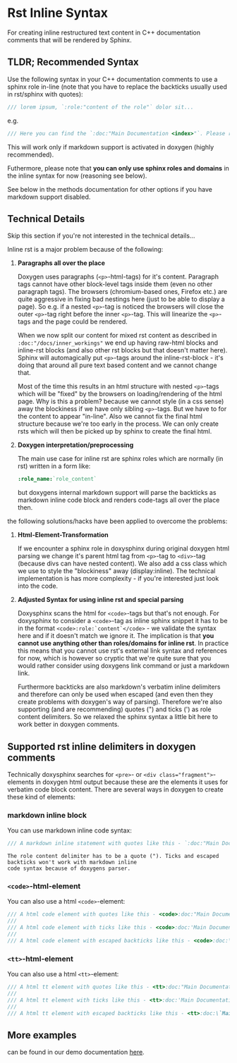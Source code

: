 # Rst Inline Syntax

For creating inline restructured text content in C++ documentation comments that will be rendered by Sphinx.

## TLDR; Recommended Syntax

Use the following syntax in your C++ documentation comments to use a sphinx role in-line (note that you have
to replace the backticks usually used in rst/sphinx with quotes):

```cpp
/// lorem ipsum, `:role:"content of the role"` dolor sit...
```

e.g.

```cpp
/// Here you can find the `:doc:"Main Documentation <index>"`. Please read it carefully.
```

This will work only if markdown support is activated in doxygen (highly recommended).

Futhermore, please note that **you can only use sphinx roles and domains** in the inline syntax for now
(reasoning see below).

See below in the methods documentation for other options if you have markdown support disabled.

## Technical Details

Skip this section if you're not interested in the technical details...

Inline rst is a major problem because of the following:

1. **Paragraphs all over the place**

   Doxygen uses paragraphs (`<p>`-html-tags) for it's content. Paragraph tags cannot have other block-level
   tags inside them (even no other paragraph tags). The browsers (chromium-based ones, Firefox etc.) are quite
   aggressive in fixing bad nestings here (just to be able to display a page). So e.g. if a nested `<p>`-tag
   is noticed the browsers will close the outer `<p>`-tag right before the inner `<p>`-tag. This will linearize
   the `<p>`-tags and the page could be rendered.

   When we now split our content for mixed rst content as described in `:doc:"/docs/inner_workings"` we end
   up having raw-html blocks and inline-rst blocks (and also other rst blocks but that doesn't matter here).
   Sphinx will automagically put `<p>`-tags around the inline-rst-block - it's doing that around all pure
   text based content and we cannot change that.

   Most of the time this results in an html structure with nested `<p>`-tags which will be "fixed" by the
   browsers on loading/rendering of the html page. Why is this a problem? because we cannot style
   (in a css sense) away the blockiness if we have only sibling `<p>`-tags. But we have to for the content
   to appear "in-line".
   Also we cannot fix the final html structure because we're too early in the process. We can only create rsts
   which will then be picked up by sphinx to create the final html.

2. **Doxygen interpretation/preprocessing**

   The main use case for inline rst are sphinx roles which are normally (in rst) written in a form like:

   ```rst
   :role_name:`role_content`
   ```

   but doxygens internal markdown support will parse the backticks as markdown inline code block and renders
   code-tags all over the place then.

the following solutions/hacks have been applied to overcome the problems:

1. **Html-Element-Transformation**

   If we encounter a sphinx role in doxysphinx during original doxygen html parsing we change it's
   parent html tag from `<p>`-tag to `<div>`-tag (because divs can have nested content). We also add a css
   class which we use to style the "blockiness" away (display:inline). The technical implementation is
   has more complexity - if you're interested just look into the code.

2. **Adjusted Syntax for using inline rst and special parsing**

   Doxysphinx scans the html for `<code>`-tags but that's not enough. For doxysphinx to consider a `<code>`-tag as inline
   sphinx snippet it has to be in the format ``<code>:role:`content`</code>`` - we validate the syntax here and if it doesn't match we ignore it.
   The implication is that **you cannot use anything other than roles/domains for inline rst**. In practice this
   means that you cannot use rst's external link syntax and references for now, which is however so cryptic that
   we're quite sure that you would rather consider using doxygens link command or just a markdown link.

   Furthermore backticks are also markdown's verbatim inline delimiters and therefore can only be used when escaped (and even then they create problems with doxygen's way of parsing).
   Therefore we're also supporting (and are recommending) quotes (") and ticks (') as role content delimiters.
   So we relaxed the sphinx syntax a little bit here to work better in doxygen comments.

## Supported rst inline delimiters in doxygen comments

Technically doxysphinx searches for `<pre>`- or `<div class="fragment">`-elements in doxygen html output
because these are the elements it uses for verbatim code block content. There are several ways in doxygen to
create these kind of elements:

### markdown inline block

You can use markdown inline code syntax:

```cpp
/// A markdown inline statement with quotes like this - `:doc:"Main Documentation <index>"` - will work.
```

```{warning}
The role content delimiter has to be a quote ("). Ticks and escaped backticks won't work with markdown inline
code syntax because of doxygens parser.
```

### `<code>`-html-element

You can also use a html `<code>`-element:

```cpp
/// A html code element with quotes like this - <code>:doc:"Main Documentation <index>"</code> - will work.
///
/// A html code element with ticks like this - <code>:doc:'Main Documentation <index>'</code> - will work.
///
/// A html code element with escaped backticks like this - <code>:doc:\`Main Documentation <index>\`</code> - will work.
```

### `<tt>`-html-element

You can also use a html `<tt>`-element:

```cpp
/// A html tt element with quotes like this - <tt>:doc:"Main Documentation <index>"</tt> - will work.
///
/// A html tt element with ticks like this - <tt>:doc:'Main Documentation <index>'</tt> - will work.
///
/// A html tt element with escaped backticks like this - <tt>:doc:\`Main Documentation <index>\`</tt> - will work.
```

## More examples

can be found in our demo documentation [here](../doxygen/demo/html/classdoxysphinx_1_1doxygen_1_1InlineRst.rst).
